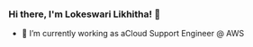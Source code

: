 ### Hi there, I'm Lokeswari Likhitha! 👋

- 🔭 I’m currently working as aCloud Support Engineer @ AWS






<!--- 
- 👯 I’m looking to collaborate on open source projects.🤔 I’m looking for help with ...
- 💬 Ask me about ...
- ⚡ Fun fact: ...
- 😄 Pronouns: She/Her-->



